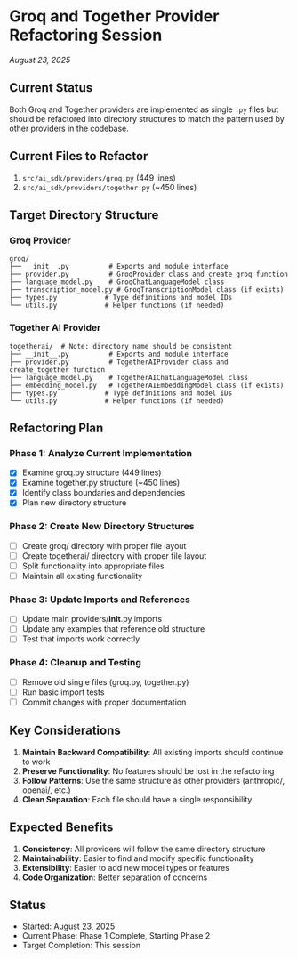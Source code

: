 # Groq and Together Provider Refactoring Session
*August 23, 2025*

## Current Status
Both Groq and Together providers are implemented as single `.py` files but should be refactored into directory structures to match the pattern used by other providers in the codebase.

## Current Files to Refactor
1. `src/ai_sdk/providers/groq.py` (449 lines)
2. `src/ai_sdk/providers/together.py` (~450 lines)

## Target Directory Structure

### Groq Provider
```
groq/
├── __init__.py          # Exports and module interface
├── provider.py          # GroqProvider class and create_groq function  
├── language_model.py    # GroqChatLanguageModel class
├── transcription_model.py # GroqTranscriptionModel class (if exists)
├── types.py            # Type definitions and model IDs
└── utils.py            # Helper functions (if needed)
```

### Together AI Provider  
```
togetherai/  # Note: directory name should be consistent
├── __init__.py          # Exports and module interface
├── provider.py          # TogetherAIProvider class and create_together function
├── language_model.py    # TogetherAIChatLanguageModel class  
├── embedding_model.py   # TogetherAIEmbeddingModel class (if exists)
├── types.py            # Type definitions and model IDs
└── utils.py            # Helper functions (if needed)
```

## Refactoring Plan

### Phase 1: Analyze Current Implementation
- [x] Examine groq.py structure (449 lines)
- [x] Examine together.py structure (~450 lines) 
- [x] Identify class boundaries and dependencies
- [x] Plan new directory structure

### Phase 2: Create New Directory Structures
- [ ] Create groq/ directory with proper file layout
- [ ] Create togetherai/ directory with proper file layout
- [ ] Split functionality into appropriate files
- [ ] Maintain all existing functionality

### Phase 3: Update Imports and References
- [ ] Update main providers/__init__.py imports
- [ ] Update any examples that reference old structure
- [ ] Test that imports work correctly

### Phase 4: Cleanup and Testing
- [ ] Remove old single files (groq.py, together.py)
- [ ] Run basic import tests
- [ ] Commit changes with proper documentation

## Key Considerations

1. **Maintain Backward Compatibility**: All existing imports should continue to work
2. **Preserve Functionality**: No features should be lost in the refactoring
3. **Follow Patterns**: Use the same structure as other providers (anthropic/, openai/, etc.)
4. **Clean Separation**: Each file should have a single responsibility

## Expected Benefits

1. **Consistency**: All providers will follow the same directory structure
2. **Maintainability**: Easier to find and modify specific functionality
3. **Extensibility**: Easier to add new model types or features
4. **Code Organization**: Better separation of concerns

## Status
- Started: August 23, 2025
- Current Phase: Phase 1 Complete, Starting Phase 2
- Target Completion: This session